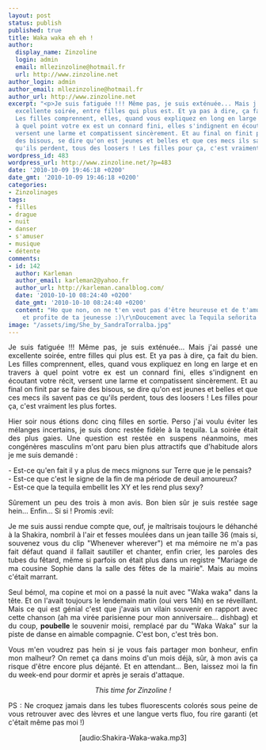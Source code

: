 ```yaml
---
layout: post
status: publish
published: true
title: Waka waka eh eh !
author:
  display_name: Zinzoline
  login: admin
  email: mllezinzoline@hotmail.fr
  url: http://www.zinzoline.net
author_login: admin
author_email: mllezinzoline@hotmail.fr
author_url: http://www.zinzoline.net
excerpt: "<p>Je suis fatiguée !!! Même pas, je suis exténuée... Mais j'ai passé une
  excellente soirée, entre filles qui plus est. Et ya pas à dire, ça fait du bien.
  Les filles comprennent, elles, quand vous expliquez en long en large et en travers
  à quel point votre ex est un connard fini, elles s'indignent en écoutant votre récit,
  versent une larme et compatissent sincèrement. Et au final on finit par se faire
  des bisous, se dire qu'on est jeunes et belles et que ces mecs ils savent pas ce
  qu'ils perdent, tous des loosers ! Les filles pour ça, c'est vraiment les plus fortes.</p>"
wordpress_id: 483
wordpress_url: http://www.zinzoline.net/?p=483
date: '2010-10-09 19:46:18 +0200'
date_gmt: '2010-10-09 19:46:18 +0200'
categories:
- Zinzolinages
tags:
- filles
- drague
- nuit
- danser
- s'amuser
- musique
- détente
comments:
- id: 142
  author: Karleman
  author_email: karleman2@yahoo.fr
  author_url: http://karleman.canalblog.com/
  date: '2010-10-10 08:24:40 +0200'
  date_gmt: '2010-10-10 08:24:40 +0200'
  content: "Ho que non, on ne t'en veut pas d'être heureuse et de t'amuser ! :)\r\nContinue
    et profite de ta jeunesse :)\r\nDoucement avec la Tequila señorita :)"
image: "/assets/img/She_by_SandraTorralba.jpg"
---
```

<p style="text-align: justify;">Je suis fatiguée !!! Même pas, je suis exténuée... Mais j'ai passé une excellente soirée, entre filles qui plus est. Et ya pas à dire, ça fait du bien. Les filles comprennent, elles, quand vous expliquez en long en large et en travers à quel point votre ex est un connard fini, elles s'indignent en écoutant votre récit, versent une larme et compatissent sincèrement. Et au final on finit par se faire des bisous, se dire qu'on est jeunes et belles et que ces mecs ils savent pas ce qu'ils perdent, tous des loosers ! Les filles pour ça, c'est vraiment les plus fortes.<a id="more"></a><a id="more-483"></a></p>
<p style="text-align: justify;">Hier soir nous étions donc cinq filles en sortie. Perso j'ai voulu éviter les mélanges incertains, je suis donc restée fidèle à la tequila. La soirée était des plus gaies. Une question est restée en suspens néanmoins, mes congénères masculins m'ont paru bien plus attractifs que d'habitude alors je me suis demandé :</p>
<p style="text-align: justify;">- Est-ce qu'en fait il y a plus de mecs mignons sur Terre que je le pensais?<br />- Est-ce que c'est le signe de la fin de ma période de deuil amoureux?<br />- Est-ce que la tequila embellit les XY et les rend plus sexy?</p>
<p style="text-align: justify;">Sûrement un peu des trois à mon avis. Bon bien sûr je suis restée sage hein... Enfin... Si si ! Promis :evil:</p>
<p style="text-align: justify;">Je me suis aussi rendue compte que, ouf, je maîtrisais toujours le déhanché à la Shakira, nombril à l'air et fesses moulées dans un jean taille 36 (mais si, souvenez vous du clip "Whenever wherever") et ma mémoire ne m'a pas fait défaut quand il fallait sautiller et chanter, enfin crier, les paroles des tubes du fêtard, même si parfois on était plus dans un registre "Mariage de ma cousine Sophie dans la salle des fêtes de la mairie". Mais au moins c'était marrant.</p>
<p style="text-align: justify;">Seul bémol, ma copine et moi on a passé la nuit avec "Waka waka" dans la tête. Et on l'avait toujours le lendemain matin (oui vers 14h) en se réveillant. Mais ce qui est génial c'est que j'avais un vilain souvenir en rapport avec cette chanson (ah ma virée parisienne pour mon anniversaire... dishbag) et du coup, <strong>poubelle </strong>le souvenir moisi, remplacé par du "Waka Waka" sur la piste de danse en aimable compagnie. C'est bon, c'est très bon.</p>
<p style="text-align: justify;">Vous m'en voudrez pas hein si je vous fais partager mon bonheur, enfin mon malheur? On remet ça dans moins d'un mois déjà, sûr, à mon avis ça risque d'être encore plus déjanté. Et en attendant... Ben, laissez moi la fin du week-end pour dormir et après je serais d'attaque.</p>
<p style="text-align: center;"><em>This time for Zinzoline !</em></p>
<p style="text-align: justify;">PS : Ne croquez jamais dans les tubes fluorescents colorés sous peine de vous retrouver avec des lèvres et une langue verts fluo, fou rire garanti (et c'était même pas moi !)</p>
<div style="text-align: center;">
<p style="text-align: center;">[audio:Shakira-Waka-waka.mp3]</p>
</div>
